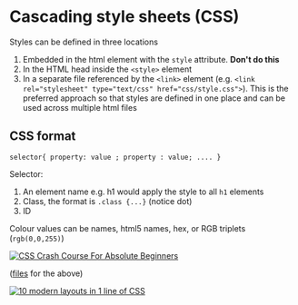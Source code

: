 # Cascading style sheets (CSS)

Styles can be defined in three locations

1. Embedded in the html element with the `style` attribute. **Don't do this**
2. In the HTML head inside the `<style>` element
3. In a separate file referenced by the `<link>` element (e.g. `<link rel="stylesheet" type="text/css" href="css/style.css">`). This is the preferred approach so that styles are defined in one place and can be used across multiple html files

## CSS format

```
selector{ property: value ; property : value; .... }
```

Selector:

1. An element name e.g. h1 would apply the style to all `h1` elements
2. Class, the format is `.class {...}` (notice dot)
3. ID


Colour values can be names, html5 names, hex, or RGB triplets (`rgb(0,0,255)`)


[![CSS Crash Course For Absolute Beginners](https://img.youtube.com/vi/yfoY53QXEnI/0.jpg)](https://www.youtube.com/watch?v=yfoY53QXEnICSS)

([files](https://www.traversymedia.com/downloads/csscrashcourse.zip) for the above)

[![10 modern layouts in 1 line of CSS](https://img.youtube.com/vi/qm0IfG1GyZU/0.jpg)](https://www.youtube.com/watch?v=qm0IfG1GyZU)
